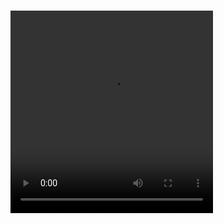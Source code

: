 ### 

<video src="https://github.com/Jay9093/Jay9093/assets/125681129/95cffdf1-af00-4b41-9aba-9e80fa1bbc3d" width="324" height="324">





<!--
**Jay9093/Jay9093** is a ✨ _special_ ✨ repository because its `README.md` (this file) appears on your GitHub profile.

Here are some ideas to get you started:

- 🔭 I’m currently working on ...
- 🌱 I’m currently learning ...
- 👯 I’m looking to collaborate on ...
- 🤔 I’m looking for help with ...
- 💬 Ask me about ...
- 📫 How to reach me: ...
- 😄 Pronouns: ...
- ⚡ Fun fact: ...
-->
